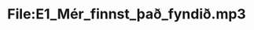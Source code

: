 ---
title: File:E1_Mér_finnst_það_fyndið.mp3
recording of: Mér finnst það fyndið.
reading speed: slow
speaker: E
license: CC0
---